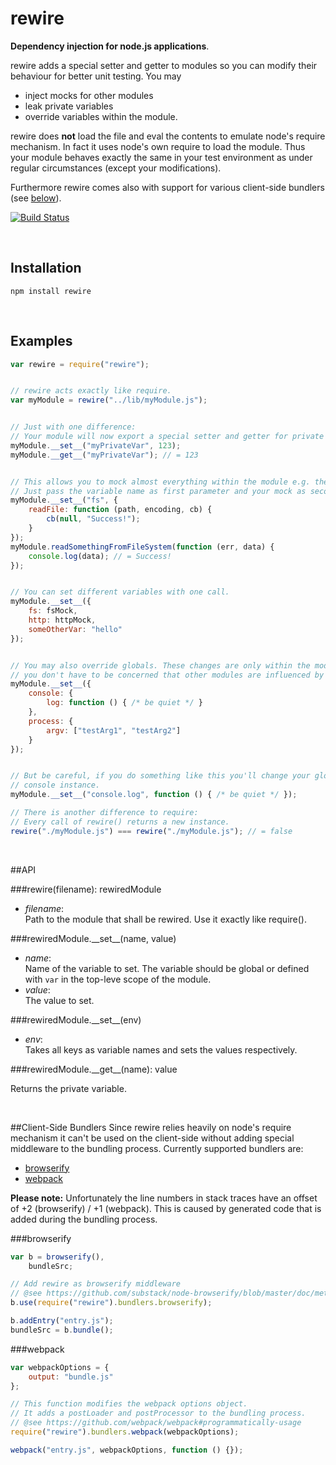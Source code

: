 rewire
=====
**Dependency injection for node.js applications**.

rewire adds a special setter and getter to modules so you can modify their behaviour for better unit testing. You may

- inject mocks for other modules
- leak private variables
- override variables within the module.

rewire does **not** load the file and eval the contents to emulate node's require mechanism. In fact it uses node's own require to load the module. Thus your module behaves exactly the same in your test environment as under regular circumstances (except your modifications).

Furthermore rewire comes also with support for various client-side bundlers (see [below](#client-side-bundlers)).

[![Build Status](https://secure.travis-ci.org/jhnns/rewire.png?branch=master)](http://travis-ci.org/jhnns/rewire)

<br />

Installation
------------

`npm install rewire`

<br />

Examples
--------

```javascript
var rewire = require("rewire");


// rewire acts exactly like require.
var myModule = rewire("../lib/myModule.js");


// Just with one difference:
// Your module will now export a special setter and getter for private variables.
myModule.__set__("myPrivateVar", 123);
myModule.__get__("myPrivateVar"); // = 123


// This allows you to mock almost everything within the module e.g. the fs-module.
// Just pass the variable name as first parameter and your mock as second.
myModule.__set__("fs", {
    readFile: function (path, encoding, cb) {
        cb(null, "Success!");
    }
});
myModule.readSomethingFromFileSystem(function (err, data) {
    console.log(data); // = Success!
});


// You can set different variables with one call.
myModule.__set__({
    fs: fsMock,
    http: httpMock,
    someOtherVar: "hello"
});


// You may also override globals. These changes are only within the module, so
// you don't have to be concerned that other modules are influenced by your mock.
myModule.__set__({
    console: {
        log: function () { /* be quiet */ }
    },
    process: {
        argv: ["testArg1", "testArg2"]
    }
});


// But be careful, if you do something like this you'll change your global
// console instance.
myModule.__set__("console.log", function () { /* be quiet */ });

// There is another difference to require:
// Every call of rewire() returns a new instance.
rewire("./myModule.js") === rewire("./myModule.js"); // = false
```

<br />

##API

###rewire(filename): rewiredModule

- *filename*: <br/>
Path to the module that shall be rewired. Use it exactly like require().

###rewiredModule.&#95;&#95;set&#95;&#95;(name, value)

- *name*: <br/>
Name of the variable to set. The variable should be global or defined with `var` in the top-leve scope of the module.
- *value*: <br/>
The value to set.

###rewiredModule.&#95;&#95;set&#95;&#95;(env)
- *env*: <br/>
Takes all keys as variable names and sets the values respectively.

###rewiredModule.&#95;&#95;get&#95;&#95;(name): value

Returns the private variable.

<br />

##Client-Side Bundlers
Since rewire relies heavily on node's require mechanism it can't be used on the client-side without adding special middleware to the bundling process. Currently supported bundlers are:

- [browserify](https://github.com/substack/node-browserify)
- [webpack](https://github.com/webpack/webpack)

**Please note:** Unfortunately the line numbers in stack traces have an offset of +2 (browserify) / +1 (webpack).
This is caused by generated code that is added during the bundling process.

###browserify

```javascript
var b = browserify(),
    bundleSrc;

// Add rewire as browserify middleware
// @see https://github.com/substack/node-browserify/blob/master/doc/methods.markdown#busefn
b.use(require("rewire").bundlers.browserify);

b.addEntry("entry.js");
bundleSrc = b.bundle();
```

###webpack

```javascript
var webpackOptions = {
    output: "bundle.js"
};

// This function modifies the webpack options object.
// It adds a postLoader and postProcessor to the bundling process.
// @see https://github.com/webpack/webpack#programmatically-usage
require("rewire").bundlers.webpack(webpackOptions);

webpack("entry.js", webpackOptions, function () {});
```